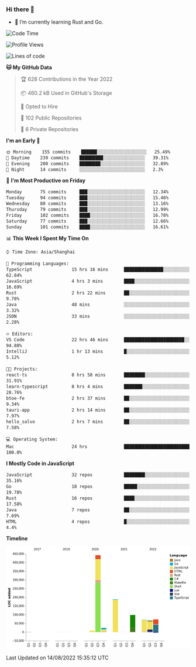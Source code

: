 ### Hi there 👋

- 🌱 I’m currently learning Rust and Go.

<!--START_SECTION:waka-->
![Code Time](http://img.shields.io/badge/Code%20Time-668%20hrs%2025%20mins-blue)

![Profile Views](http://img.shields.io/badge/Profile%20Views-0-blue)

![Lines of code](https://img.shields.io/badge/From%20Hello%20World%20I%27ve%20Written-976%20Thousand%20lines%20of%20code-blue)

**🐱 My GitHub Data** 

> 🏆 628 Contributions in the Year 2022
 > 
> 📦 460.2 kB Used in GitHub's Storage 
 > 
> 💼 Opted to Hire
 > 
> 📜 102 Public Repositories 
 > 
> 🔑 6 Private Repositories  
 > 
**I'm an Early 🐤** 

```text
🌞 Morning    155 commits    ██████░░░░░░░░░░░░░░░░░░░   25.49% 
🌆 Daytime    239 commits    █████████░░░░░░░░░░░░░░░░   39.31% 
🌃 Evening    200 commits    ████████░░░░░░░░░░░░░░░░░   32.89% 
🌙 Night      14 commits     ░░░░░░░░░░░░░░░░░░░░░░░░░   2.3%

```
📅 **I'm Most Productive on Friday** 

```text
Monday       75 commits     ███░░░░░░░░░░░░░░░░░░░░░░   12.34% 
Tuesday      94 commits     ███░░░░░░░░░░░░░░░░░░░░░░   15.46% 
Wednesday    80 commits     ███░░░░░░░░░░░░░░░░░░░░░░   13.16% 
Thursday     79 commits     ███░░░░░░░░░░░░░░░░░░░░░░   12.99% 
Friday       102 commits    ████░░░░░░░░░░░░░░░░░░░░░   16.78% 
Saturday     77 commits     ███░░░░░░░░░░░░░░░░░░░░░░   12.66% 
Sunday       101 commits    ████░░░░░░░░░░░░░░░░░░░░░   16.61%

```


📊 **This Week I Spent My Time On** 

```text
⌚︎ Time Zone: Asia/Shanghai

💬 Programming Languages: 
TypeScript               15 hrs 16 mins      ███████████████░░░░░░░░░░   62.84% 
JavaScript               4 hrs 3 mins        ████░░░░░░░░░░░░░░░░░░░░░   16.69% 
Rust                     2 hrs 22 mins       ██░░░░░░░░░░░░░░░░░░░░░░░   9.78% 
Java                     48 mins             ░░░░░░░░░░░░░░░░░░░░░░░░░   3.32% 
JSON                     33 mins             ░░░░░░░░░░░░░░░░░░░░░░░░░   2.28%

🔥 Editors: 
VS Code                  22 hrs 46 mins      ███████████████████████░░   94.88% 
IntelliJ                 1 hr 13 mins        █░░░░░░░░░░░░░░░░░░░░░░░░   5.12%

🐱‍💻 Projects: 
react-ts                 8 hrs 58 mins       ████████░░░░░░░░░░░░░░░░░   31.91% 
learn-typescript         8 hrs 4 mins        ███████░░░░░░░░░░░░░░░░░░   28.76% 
btoe-fe                  2 hrs 37 mins       ██░░░░░░░░░░░░░░░░░░░░░░░   9.34% 
tauri-app                2 hrs 14 mins       ██░░░░░░░░░░░░░░░░░░░░░░░   7.97% 
hello_salvo              2 hrs 7 mins        ██░░░░░░░░░░░░░░░░░░░░░░░   7.58%

💻 Operating System: 
Mac                      24 hrs              █████████████████████████   100.0%

```

**I Mostly Code in JavaScript** 

```text
JavaScript               32 repos            ████████░░░░░░░░░░░░░░░░░   35.16% 
Go                       18 repos            █████░░░░░░░░░░░░░░░░░░░░   19.78% 
Rust                     16 repos            ████░░░░░░░░░░░░░░░░░░░░░   17.58% 
Java                     7 repos             ██░░░░░░░░░░░░░░░░░░░░░░░   7.69% 
HTML                     4 repos             █░░░░░░░░░░░░░░░░░░░░░░░░   4.4%

```


**Timeline**

![Chart not found](https://raw.githubusercontent.com/elton/elton/main/charts/bar_graph.png) 


 Last Updated on 14/08/2022 15:35:12 UTC
<!--END_SECTION:waka-->

<!--
**elton/elton** is a ✨ _special_ ✨ repository because its `README.md` (this file) appears on your GitHub profile.

Here are some ideas to get you started:

- 🔭 I’m currently working on ...
- 🌱 I’m currently learning ...
- 👯 I’m looking to collaborate on ...
- 🤔 I’m looking for help with ...
- 💬 Ask me about ...
- 📫 How to reach me: ...
- 😄 Pronouns: ...
- ⚡ Fun fact: ...
-->
